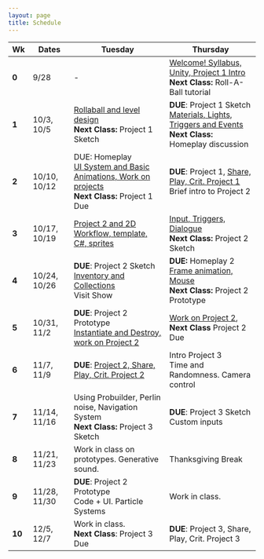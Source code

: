 ```yaml
---
layout: page
title: Schedule
---
```


| **Wk** | **Dates**    | **Tuesday**                                                                                                         | **Thursday**                                                                                                                 |
| ------ | ------------ | ------------------------------------------------------------------------------------------------------------------- | ---------------------------------------------------------------------------------------------------------------------------- |
| **0**  | 9/28         | -                                                                                                                   | [Welcome! Syllabus, Unity, Project 1 Intro](day-1.md) <br/> **Next Class:** Roll-A-Ball tutorial                             |
| **1**  | 10/3, 10/5   | [Rollaball and level design](day-2.md)<br/> **Next Class:** Project 1 Sketch                                        | **DUE**: Project 1 Sketch <br/> [Materials, Lights, Triggers and Events](day-3.md) <br/> **Next Class:** Homeplay discussion |
| **2**  | 10/10, 10/12 | DUE: Homeplay <br/> [UI System and Basic Animations, Work on projects](day-4.md)<br/> **Next Class:** Project 1 Due | **DUE**: Project 1, [Share, Play, Crit. Project 1](day-5.md) <br/> Brief intro to Project 2                                  |
| **3**  | 10/17, 10/19 | [Project 2 and 2D Workflow, template, C#, sprites](day-6.md)                                                        | [Input, Triggers, Dialogue](day-7.md) <br/> **Next Class:** Project 2 Sketch                                                 |
| **4**  | 10/24, 10/26 | **DUE**: Project 2 Sketch <br/>[Inventory and Collections](day-8.md) <br/> Visit Show                                                            | **DUE:** Homeplay 2<br/> [Frame animation, Mouse](day-9.md)<br/> **Next Class:** Project 2 Prototype                                               |
| **5**  | 10/31, 11/2  | **DUE**: Project 2 Prototype <br/> [Instantiate and Destroy, work on Project 2](day-10.md)                                       | [Work on Project 2](day-11.md),<br/> **Next Class** Project 2 Due                                                                         |
| **6**  | 11/7,  11/9  | **DUE**: [Project 2, Share, Play, Crit. Project 2](day-12.md)                                                                    | Intro Project 3 <br/> Time and Randomness. Camera control                                                                    |
| **7**  | 11/14, 11/16 | Using Probuilder, Perlin noise, Navigation System   <br/> **Next Class:** Project 3 Sketch                          | **DUE**: Project 3 Sketch <br/> Custom inputs                                                                                |
| **8**  | 11/21, 11/23 | Work in class on prototypes. Generative sound.                                                                      | Thanksgiving Break                                                                                                           |
| **9**  | 11/28, 11/30 | **DUE**: Project 2 Prototype <br/> Code + UI. Particle Systems                                                      | Work in class.                                                                                                               |
| **10** | 12/5,  12/7  | Work in class. <br/> **Next Class**: Project 3 Due                                                                  | **DUE**: Project 3, Share, Play, Crit. Project 3                                                                             |



